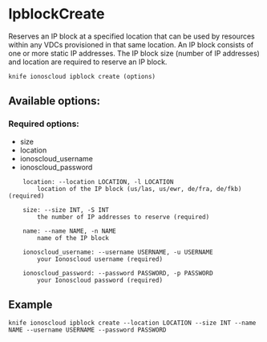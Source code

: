 # IpblockCreate

Reserves an IP block at a specified location that can be used by resources within any VDCs provisioned in that same location. An IP block consists of one or more static IP addresses. The IP block size \(number of IP addresses\) and location are required to reserve an IP block.

```text
knife ionoscloud ipblock create (options)
```

## Available options:

### Required options:

* size
* location
* ionoscloud\_username
* ionoscloud\_password

```text
    location: --location LOCATION, -l LOCATION
        location of the IP block (us/las, us/ewr, de/fra, de/fkb) (required)

    size: --size INT, -S INT
        the number of IP addresses to reserve (required)

    name: --name NAME, -n NAME
        name of the IP block

    ionoscloud_username: --username USERNAME, -u USERNAME
        your Ionoscloud username (required)

    ionoscloud_password: --password PASSWORD, -p PASSWORD
        your Ionoscloud password (required)

```
## Example

```text
knife ionoscloud ipblock create --location LOCATION --size INT --name NAME --username USERNAME --password PASSWORD
```
